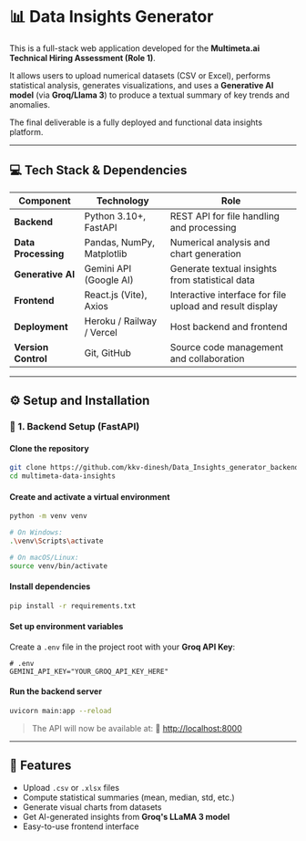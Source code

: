 # 📊 Data Insights Generator 

This is a full-stack web application developed for the **Multimeta.ai Technical Hiring Assessment (Role 1)**.

It allows users to upload numerical datasets (CSV or Excel), performs statistical analysis, generates visualizations, and uses a **Generative AI model** (via **Groq/Llama 3**) to produce a textual summary of key trends and anomalies.

The final deliverable is a fully deployed and functional data insights platform.

---

## 💻 Tech Stack & Dependencies

| Component           | Technology                | Role                                                     |
| ------------------- | ------------------------- | -------------------------------------------------------- |
| **Backend**         | Python 3.10+, FastAPI     | REST API for file handling and processing                |
| **Data Processing** | Pandas, NumPy, Matplotlib | Numerical analysis and chart generation                  |
| **Generative AI**   | Gemini API (Google AI)    | Generate textual insights from statistical data          |
| **Frontend**        | React.js (Vite), Axios    | Interactive interface for file upload and result display |
| **Deployment**      | Heroku / Railway / Vercel | Host backend and frontend                                |
| **Version Control** | Git, GitHub               | Source code management and collaboration                 |

---

## ⚙️ Setup and Installation

### 🔧 1. Backend Setup (FastAPI)

#### Clone the repository

```bash
git clone https://github.com/kkv-dinesh/Data_Insights_generator_backend
cd multimeta-data-insights
```

#### Create and activate a virtual environment

```bash
python -m venv venv

# On Windows:
.\venv\Scripts\activate

# On macOS/Linux:
source venv/bin/activate
```

#### Install dependencies

```bash
pip install -r requirements.txt
```

#### Set up environment variables

Create a `.env` file in the project root with your **Groq API Key**:

```env
# .env
GEMINI_API_KEY="YOUR_GROQ_API_KEY_HERE"
```

#### Run the backend server

```bash
uvicorn main:app --reload
```

> The API will now be available at:
> 🔗 [http://localhost:8000](http://localhost:8000)

---


## 🧠 Features

* Upload `.csv` or `.xlsx` files
* Compute statistical summaries (mean, median, std, etc.)
* Generate visual charts from datasets
* Get AI-generated insights from **Groq's LLaMA 3 model**
* Easy-to-use frontend interface



